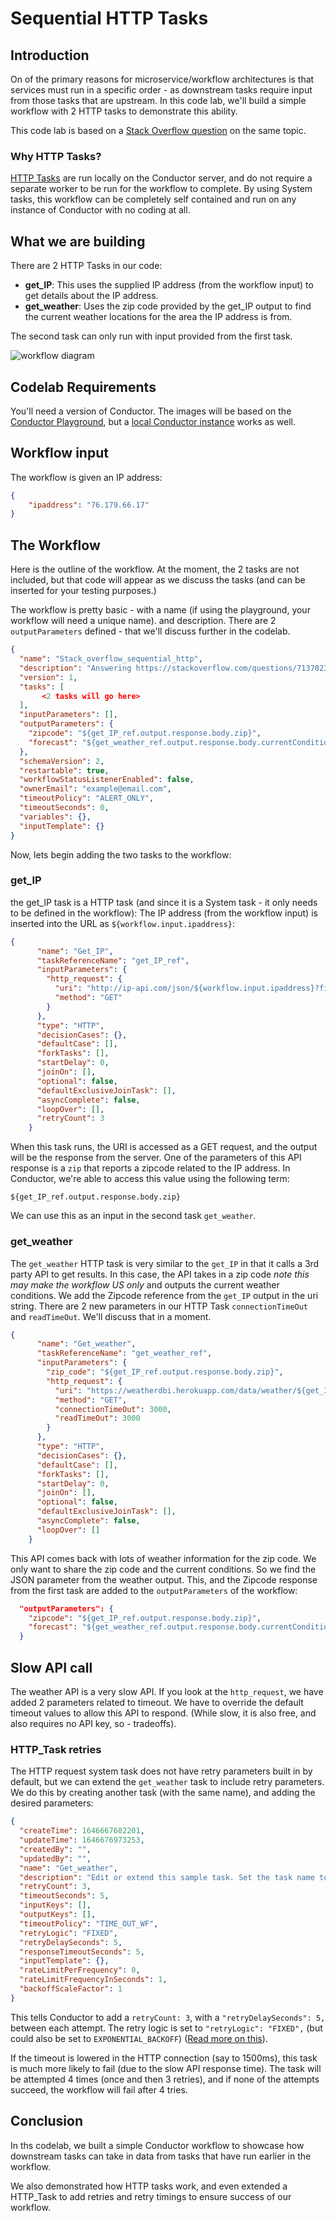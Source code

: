 # Sequential HTTP Tasks

## Introduction

On of the primary reasons for microservice/workflow architectures is that services must run in a specific order - as downstream tasks require input from those tasks that are upstream.  In this code lab, we'll build a simple workflow with 2 HTTP tasks to demonstrate this ability.

This code lab is based on a [Stack Overflow question](https://stackoverflow.com/questions/71370237/java-design-pattern-orchestration-workflow/71385718#71385718) on the same topic.


### Why HTTP Tasks?

[HTTP Tasks](https://orkes.io/content/docs/reference-docs/system-tasks/http-task) are run locally on the Conductor server, and do not require a separate worker to be run for the workflow to complete.  By using System tasks, this workflow can be completely self contained and run on any instance of Conductor with no coding at all.

## What we are building

There are 2 HTTP Tasks in our code:

* **get_IP**:  This uses the supplied IP address (from the workflow input) to get details about the IP address.
* **get_weather**: Uses the zip code provided by the get_IP output to find the current weather locations for the area the IP address is from.

The second task can only run with input provided from the first task.

![workflow diagram](img/http_workflow.png)

## Codelab Requirements

You'll need a version of Conductor.  The images will be based on the [Conductor Playground](https://play.orkes.io), but a [local Conductor instance](/content/docs/getting-started/install/running-locally) works as well.

## Workflow input

The workflow is given an IP address:

```json
{
    "ipaddress": "76.179.66.17" 
}
```

## The Workflow

Here is the outline of the workflow.  At the moment, the 2 tasks are not included, but that code will appear as we discuss the tasks (and can be inserted for your testing purposes.)

The workflow is pretty basic - with a name (if using the playground, your workflow will need a unique name). and description.  There are 2 ```outputParameters``` defined - that we'll discuss further in the codelab.

```json
{
  "name": "Stack_overflow_sequential_http",
  "description": "Answering https://stackoverflow.com/questions/71370237/java-design-pattern-orchestration-workflow",
  "version": 1,
  "tasks": [
       <2 tasks will go here>
  ],
  "inputParameters": [],
  "outputParameters": {
    "zipcode": "${get_IP_ref.output.response.body.zip}",
    "forecast": "${get_weather_ref.output.response.body.currentConditions.comment}"
  },
  "schemaVersion": 2,
  "restartable": true,
  "workflowStatusListenerEnabled": false,
  "ownerEmail": "example@email.com",
  "timeoutPolicy": "ALERT_ONLY",
  "timeoutSeconds": 0,
  "variables": {},
  "inputTemplate": {}
}
```

Now, lets begin adding the two tasks to the workflow:

### get_IP

the get_IP task is a HTTP task (and since it is a System task - it only needs to be defined in the workflow):  The IP address (from the workflow input) is inserted into the URL as ```${workflow.input.ipaddress}```:

```json
{
      "name": "Get_IP",
      "taskReferenceName": "get_IP_ref",
      "inputParameters": {
        "http_request": {
          "uri": "http://ip-api.com/json/${workflow.input.ipaddress}?fields=status,message,country,countryCode,region,regionName,city,zip,lat,lon,timezone,offset,isp,org,as,query",
          "method": "GET"
        }
      },
      "type": "HTTP",
      "decisionCases": {},
      "defaultCase": [],
      "forkTasks": [],
      "startDelay": 0,
      "joinOn": [],
      "optional": false,
      "defaultExclusiveJoinTask": [],
      "asyncComplete": false,
      "loopOver": [],
      "retryCount": 3
    }
```

When this task runs, the URI is accessed as a GET request, and the output will be the response from the server.  One of the parameters of this API response is a ```zip``` that reports a zipcode related to the IP address.  In Conductor, we're able to access this value using the following term:

```${get_IP_ref.output.response.body.zip}```

We can use this as an input in the second task ```get_weather```.

### get_weather

The ```get_weather``` HTTP task is very similar to the ```get_IP``` in that it calls a 3rd party API to get results.  In this case, the API takes in a zip code *note this may make the workflow US only* and outputs the current weather conditions. We add the Zipcode reference from the ```get_IP``` output in the uri string.  There are 2 new parameters in our HTTP Task ```connectionTimeOut``` and ```readTimeOut```.  We'll discuss that in a moment.

```json
{
      "name": "Get_weather",
      "taskReferenceName": "get_weather_ref",
      "inputParameters": {
        "zip_code": "${get_IP_ref.output.response.body.zip}",
        "http_request": {
          "uri": "https://weatherdbi.herokuapp.com/data/weather/${get_IP_ref.output.response.body.zip}",
          "method": "GET",
          "connectionTimeOut": 3000,
          "readTimeOut": 3000
        }
      },
      "type": "HTTP",
      "decisionCases": {},
      "defaultCase": [],
      "forkTasks": [],
      "startDelay": 0,
      "joinOn": [],
      "optional": false,
      "defaultExclusiveJoinTask": [],
      "asyncComplete": false,
      "loopOver": []
    }

```

This API comes back with lots of weather information for the zip code.  We only want to share the zip code and the current conditions.  So we find the JSON parameter from the weather output.  This, and the Zipcode response from the first task are added to the ```outputParameters``` of the workflow:

```json
  "outputParameters": {
    "zipcode": "${get_IP_ref.output.response.body.zip}",
    "forecast": "${get_weather_ref.output.response.body.currentConditions.comment}"
  }
```

##  Slow API call

The weather API is a very slow API.  If you look at the ```http_request```, we have added 2 parameters related to timeout.  We have to override the default timeout values to allow this API to respond.  (While slow, it is also free, and also requires no API key, so - tradeoffs).

### HTTP_Task retries

The HTTP request system task does not have retry parameters built in by default, but we can extend the ```get_weather``` task to include retry parameters.  We do this by creating another task (with the same name), and adding the desired parameters:

```json
{
  "createTime": 1646667682201,
  "updateTime": 1646676973253,
  "createdBy": "",
  "updatedBy": "",
  "name": "Get_weather",
  "description": "Edit or extend this sample task. Set the task name to get started",
  "retryCount": 3,
  "timeoutSeconds": 5,
  "inputKeys": [],
  "outputKeys": [],
  "timeoutPolicy": "TIME_OUT_WF",
  "retryLogic": "FIXED",
  "retryDelaySeconds": 5,
  "responseTimeoutSeconds": 5,
  "inputTemplate": {},
  "rateLimitPerFrequency": 0,
  "rateLimitFrequencyInSeconds": 1,
  "backoffScaleFactor": 1
}
```

This tells Conductor to add a ```retryCount: 3```, with a ```"retryDelaySeconds": 5,``` between each attempt.  The retry logic is set to ```"retryLogic": "FIXED",``` (but could also be set to ```EXPONENTIAL_BACKOFF```)  ([Read more on this](/content/docs/how-tos/Tasks/extending-system-tasks)).


If the timeout is lowered in the HTTP connection (say to 1500ms), this task is much more likely to fail (due to the slow API response time).  The task will be attempted 4 times (once and then 3 retries), and if none of the attempts succeed, the workflow will fail after 4 tries.


##  Conclusion

In ths codelab, we built a simple Conductor workflow to showcase how downstream tasks can take in data from tasks that have run earlier in the workflow.

We also demonstrated how HTTP tasks work, and even extended a HTTP_Task to add retries and retry timings to ensure success of our workflow.

